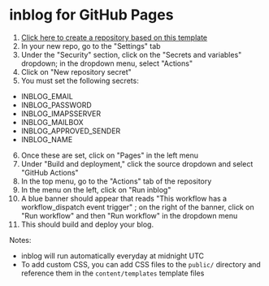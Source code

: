 # inblog for GitHub Pages

1. [Click here to create a repository based on this template](https://github.com/new?template_name=inblog-pages-template&template_owner=weebney)
1. In your new repo, go to the "Settings" tab
1. Under the "Security" section, click on the "Secrets and variables" dropdown; in the dropdown menu, select "Actions"
1. Click on "New repository secret"
1. You must set the following secrets:
  - INBLOG_EMAIL
  - INBLOG_PASSWORD
  - INBLOG_IMAPSSERVER
  - INBLOG_MAILBOX
  - INBLOG_APPROVED_SENDER
  - INBLOG_NAME
6. Once these are set, click on "Pages" in the left menu
1. Under "Build and deployment," click the source dropdown and select "GitHub Actions"
1. In the top menu, go to the "Actions" tab of the repository
1. In the menu on the left, click on "Run inblog"
1. A blue banner should appear that reads "This workflow has a workflow_dispatch event trigger" ; on the right of the banner, click on "Run workflow" and then "Run workflow" in the dropdown menu
1. This should build and deploy your blog.

Notes:
- inblog will run automatically everyday at midnight UTC
- To add custom CSS, you can add CSS files to the `public/` directory and reference them in the `content/templates` template files
